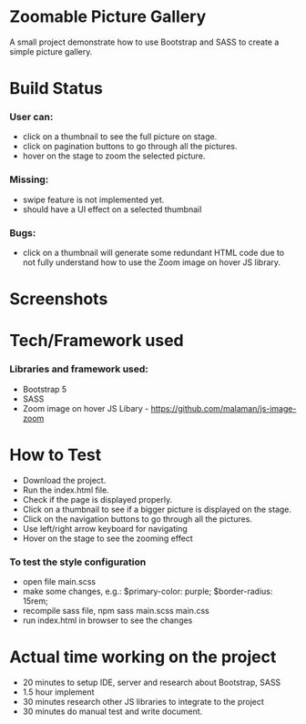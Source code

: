 # Zoomable Picture Gallery
A small project demonstrate how to use Bootstrap and SASS to create a simple picture gallery.
# Build Status
### User can:
- click on a thumbnail to see the full picture on stage.
- click on pagination buttons to go through all the pictures.
- hover on the stage to zoom the selected picture.
### Missing:
- swipe feature is not implemented yet.
- should have a UI effect on a selected thumbnail
### Bugs:
- click on a thumbnail will generate some redundant HTML code due to not fully understand how to use the Zoom image on hover JS library.
# Screenshots
# Tech/Framework used
### Libraries and framework used:
- Bootstrap 5
- SASS
- Zoom image on hover JS Libary - https://github.com/malaman/js-image-zoom
# How to Test
- Download the project.
- Run the index.html file.
- Check if the page is displayed properly.
- Click on a thumbnail to see if a bigger picture is displayed on the stage.
- Click on the navigation buttons to go through all the pictures.
- Use left/right arrow keyboard for navigating
- Hover on the stage to see the zooming effect
### To test the style configuration
- open file main.scss
- make some changes, e.g.: $primary-color: purple; $border-radius: 15rem;
- recompile sass file, npm sass main.scss main.css
- run index.html in browser to see the changes
# Actual time working on the project
- 20 minutes to setup IDE, server and research about Bootstrap, SASS
- 1.5 hour implement
- 30 minutes research other JS libraries to integrate to the project
- 30 minutes do manual test and write document.
